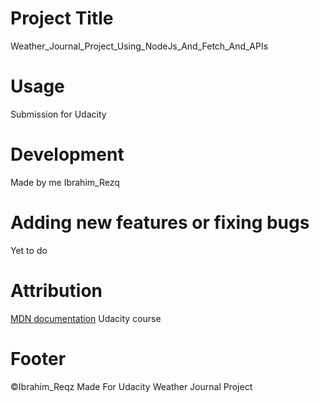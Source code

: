 # **Project Title**

Weather_Journal_Project_Using_NodeJs_And_Fetch_And_APIs

# **Usage**

Submission for Udacity

# **Development**

Made by me Ibrahim_Rezq

# **Adding new features or fixing bugs**

Yet to do

# **Attribution**

[MDN documentation](https://developer.mozilla.org/en-US/)
Udacity course

# **Footer**

©Ibrahim_Reqz
Made For Udacity Weather Journal Project
